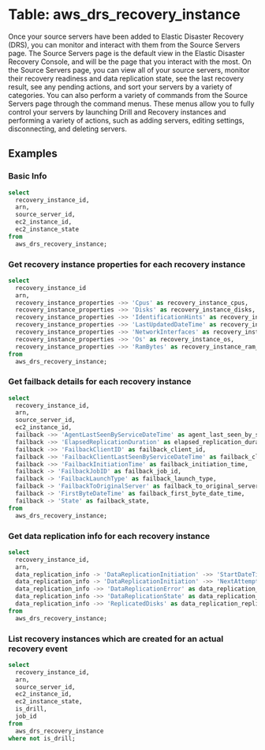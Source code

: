 # Table: aws_drs_recovery_instance

Once your source servers have been added to Elastic Disaster Recovery (DRS), you can monitor and interact with them from the Source Servers page. The Source Servers page is the default view in the Elastic Disaster Recovery Console, and will be the page that you interact with the most. On the Source Servers page, you can view all of your source servers, monitor their recovery readiness and data replication state, see the last recovery result, see any pending actions, and sort your servers by a variety of categories. You can also perform a variety of commands from the Source Servers page through the command menus. These menus allow you to fully control your servers by launching Drill and Recovery instances and performing a variety of actions, such as adding servers, editing settings, disconnecting, and deleting servers.

## Examples

### Basic Info

```sql
select
  recovery_instance_id,
  arn,
  source_server_id,
  ec2_instance_id,
  ec2_instance_state
from
  aws_drs_recovery_instance;
```

### Get recovery instance properties for each recovery instance

```sql
select
  recovery_instance_id
  arn,
  recovery_instance_properties ->> 'Cpus' as recovery_instance_cpus,
  recovery_instance_properties ->> 'Disks' as recovery_instance_disks,
  recovery_instance_properties ->> 'IdentificationHints' as recovery_instance_identification_hints,
  recovery_instance_properties ->> 'LastUpdatedDateTime' as recovery_instance_last_updated_date_time,
  recovery_instance_properties ->> 'NetworkInterfaces' as recovery_instance_network_interfaces,
  recovery_instance_properties ->> 'Os' as recovery_instance_os,
  recovery_instance_properties ->> 'RamBytes' as recovery_instance_ram_bytes
from
  aws_drs_recovery_instance;
```

### Get failback details for each recovery instance

```sql
select
  recovery_instance_id,
  arn,
  source_server_id,
  ec2_instance_id,
  failback ->> 'AgentLastSeenByServiceDateTime' as agent_last_seen_by_service_date_time,
  failback ->> 'ElapsedReplicationDuration' as elapsed_replication_duration,
  failback ->> 'FailbackClientID' as failback_client_id,
  failback ->> 'FailbackClientLastSeenByServiceDateTime' as failback_client_last_seen_by_service_date_time,
  failback ->> 'FailbackInitiationTime' as failback_initiation_time,
  failback -> 'FailbackJobID' as failback_job_id,
  failback -> 'FailbackLaunchType' as failback_launch_type,
  failback -> 'FailbackToOriginalServer' as failback_to_original_server,
  failback -> 'FirstByteDateTime' as failback_first_byte_date_time,
  failback -> 'State' as failback_state,
from
  aws_drs_recovery_instance;
```

### Get data replication info for each recovery instance

```sql
select
  recovery_instance_id,
  arn,
  data_replication_info -> 'DataReplicationInitiation' ->> 'StartDateTime' as data_replication_start_date_time,
  data_replication_info -> 'DataReplicationInitiation' ->> 'NextAttemptDateTime' as data_replication_next_attempt_date_time,
  data_replication_info ->> 'DataReplicationError' as data_replication_error,
  data_replication_info ->> 'DataReplicationState' as data_replication_state,
  data_replication_info ->> 'ReplicatedDisks' as data_replication_replicated_disks
from
  aws_drs_recovery_instance;
```

### List recovery instances which are created for an actual recovery event

```sql
select
  recovery_instance_id,
  arn,
  source_server_id,
  ec2_instance_id,
  ec2_instance_state,
  is_drill,
  job_id
from
  aws_drs_recovery_instance
where not is_drill;
```